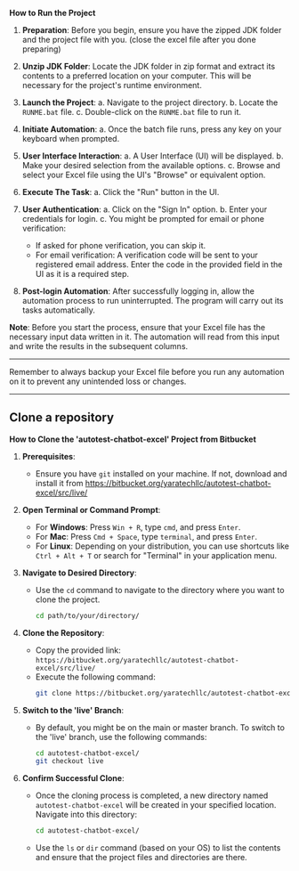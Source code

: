 
**How to Run the Project**

1. **Preparation**: Before you begin, ensure you have the zipped JDK folder and the project file with you.
(close the excel file after you done preparing)

2. **Unzip JDK Folder**: Locate the JDK folder in zip format and extract its contents to a preferred location on your computer. This will be necessary for the project's runtime environment.

3. **Launch the Project**:
   a. Navigate to the project directory.
   b. Locate the `RUNME.bat` file.
   c. Double-click on the `RUNME.bat` file to run it.

4. **Initiate Automation**:
   a. Once the batch file runs, press any key on your keyboard when prompted.
   
5. **User Interface Interaction**:
   a. A User Interface (UI) will be displayed.
   b. Make your desired selection from the available options.
   c. Browse and select your Excel file using the UI's "Browse" or equivalent option.

6. **Execute The Task**:
   a. Click the "Run" button in the UI.

7. **User Authentication**:
   a. Click on the "Sign In" option.
   b. Enter your credentials for login.
   c. You might be prompted for email or phone verification:
      - If asked for phone verification, you can skip it.
      - For email verification: A verification code will be sent to your registered email address. Enter the code in the provided field in the UI as it is a required step.

8. **Post-login Automation**: After successfully logging in, allow the automation process to run uninterrupted. The program will carry out its tasks automatically.

**Note**: Before you start the process, ensure that your Excel file has the necessary input data written in it. The automation will read from this input and write the results in the subsequent columns.

---

Remember to always backup your Excel file before you run any automation on it to prevent any unintended loss or changes.

---

## Clone a repository

**How to Clone the 'autotest-chatbot-excel' Project from Bitbucket**

1. **Prerequisites**:
    - Ensure you have `git` installed on your machine. If not, download and install it from https://bitbucket.org/yaratechllc/autotest-chatbot-excel/src/live/

2. **Open Terminal or Command Prompt**:
    - For **Windows**: Press `Win + R`, type `cmd`, and press `Enter`.
    - For **Mac**: Press `Cmd + Space`, type `terminal`, and press `Enter`.
    - For **Linux**: Depending on your distribution, you can use shortcuts like `Ctrl + Alt + T` or search for "Terminal" in your application menu.

3. **Navigate to Desired Directory**:
    - Use the `cd` command to navigate to the directory where you want to clone the project.
      ```bash
      cd path/to/your/directory/
      ```

4. **Clone the Repository**:
    - Copy the provided link: `https://bitbucket.org/yaratechllc/autotest-chatbot-excel/src/live/`
    - Execute the following command:
      ```bash
      git clone https://bitbucket.org/yaratechllc/autotest-chatbot-excel.git
      ```

5. **Switch to the 'live' Branch**:
    - By default, you might be on the main or master branch. To switch to the 'live' branch, use the following commands:
      ```bash
      cd autotest-chatbot-excel/
      git checkout live
      ```

6. **Confirm Successful Clone**:
    - Once the cloning process is completed, a new directory named `autotest-chatbot-excel` will be created in your specified location. Navigate into this directory:
      ```bash
      cd autotest-chatbot-excel/
      ```
    - Use the `ls` or `dir` command (based on your OS) to list the contents and ensure that the project files and directories are there.

